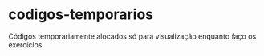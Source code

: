 # codigos-temporarios
Códigos temporariamente alocados só para visualização enquanto  faço os exercícios.
